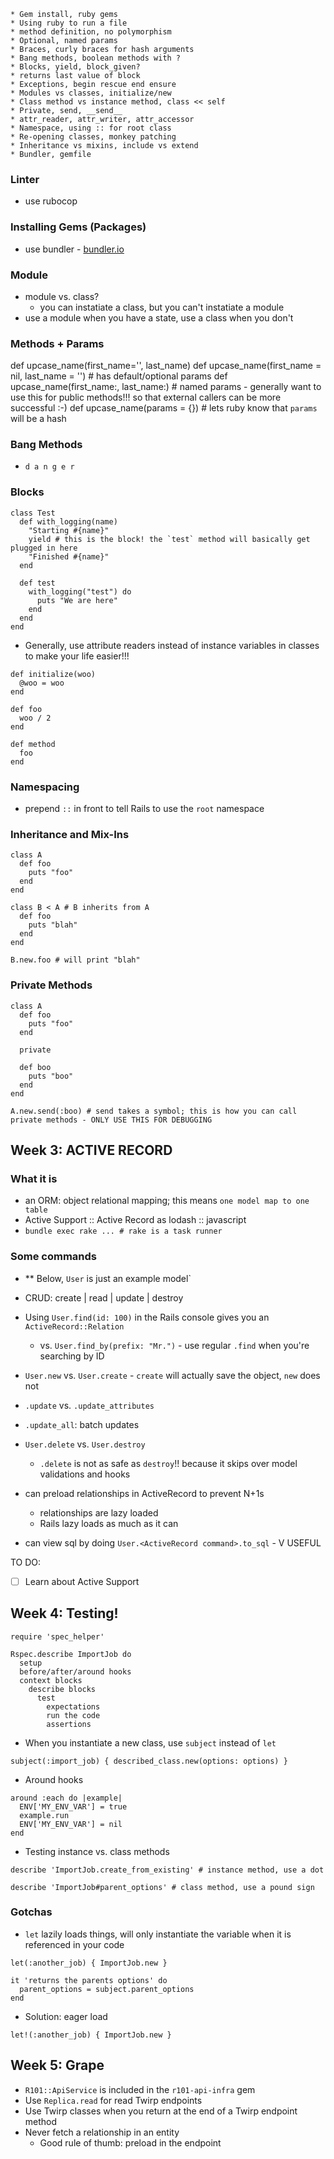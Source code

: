```
* Gem install, ruby gems
* Using ruby to run a file
* method definition, no polymorphism
* Optional, named params
* Braces, curly braces for hash arguments
* Bang methods, boolean methods with ?
* Blocks, yield, block_given?
* returns last value of block
* Exceptions, begin rescue end ensure
* Modules vs classes, initialize/new
* Class method vs instance method, class << self
* Private, send, __send__
* attr_reader, attr_writer, attr_accessor
* Namespace, using :: for root class
* Re-opening classes, monkey patching
* Inheritance vs mixins, include vs extend
* Bundler, gemfile
```

### Linter
- use rubocop

### Installing Gems (Packages)
- use bundler - [bundler.io](bundler.io)

### Module
- module vs. class?
  - you can instatiate a class, but you can't instatiate a module
- use a module when you have a state, use a class when you don't

### Methods + Params
def upcase_name(first_name='', last_name)
def upcase_name(first_name = nil, last_name = '') # has default/optional params
def upcase_name(first_name:, last_name:) # named params - generally want to use this for public methods!!! so that external callers can be more successful :-)
def upcase_name(params = {}) # lets ruby know that `params` will be a hash 

### Bang Methods
- `d a n g e r`

### Blocks
```
class Test
  def with_logging(name)
    "Starting #{name}"
    yield # this is the block! the `test` method will basically get plugged in here
    "Finished #{name}"
  end
  
  def test
    with_logging("test") do
      puts "We are here"
    end
  end
end
```

- Generally, use attribute readers instead of instance variables in classes to make your life easier!!!
```
def initialize(woo)
  @woo = woo
end

def foo
  woo / 2
end

def method
  foo
end
```

### Namespacing
- prepend `::` in front to tell Rails to use the `root` namespace

### Inheritance and Mix-Ins
```
class A
  def foo
    puts "foo"
  end
end

class B < A # B inherits from A
  def foo
    puts "blah"
  end
end

B.new.foo # will print "blah"
```

### Private Methods
```
class A
  def foo
    puts "foo"
  end
  
  private
  
  def boo
    puts "boo"
  end
end

A.new.send(:boo) # send takes a symbol; this is how you can call private methods - ONLY USE THIS FOR DEBUGGING
```

## Week 3: ACTIVE RECORD
### What it is
- an ORM: object relational mapping; this means `one model map to one table`
- Active Support :: Active Record as lodash :: javascript
- `bundle exec rake ... # rake is a task runner`

### Some commands
- ** Below, `User` is just an example model`
- CRUD: create | read | update | destroy
- Using `User.find(id: 100)` in the Rails console gives you an `ActiveRecord::Relation`
  - vs. `User.find_by(prefix: "Mr.")` - use regular `.find` when you're searching by ID
- `User.new` vs. `User.create` - `create` will actually save the object, `new` does not
- `.update` vs. `.update_attributes`
- `.update_all`: batch updates
- `User.delete` vs. `User.destroy`
  - `.delete` is not as safe as `destroy`!! because it skips over model validations and hooks
  
- can preload relationships in ActiveRecord to prevent N+1s
  - relationships are lazy loaded
  - Rails lazy loads as much as it can
- can view sql by doing `User.<ActiveRecord command>.to_sql` - V USEFUL




TO DO:
- [ ] Learn about Active Support


## Week 4: Testing!

```
require 'spec_helper'

Rspec.describe ImportJob do
  setup
  before/after/around hooks
  context blocks
    describe blocks
      test
        expectations
        run the code
        assertions
```    
- When you instantiate a new class, use `subject` instead of `let`
```
subject(:import_job) { described_class.new(options: options) }
```

- Around hooks
```
around :each do |example|
  ENV['MY_ENV_VAR'] = true
  example.run
  ENV['MY_ENV_VAR'] = nil
end
```

- Testing instance vs. class methods
```
describe 'ImportJob.create_from_existing' # instance method, use a dot

describe 'ImportJob#parent_options' # class method, use a pound sign
```

### Gotchas
- `let` lazily loads things, will only instantiate the variable when it is referenced in your code
```
let(:another_job) { ImportJob.new }

it 'returns the parents options' do
  parent_options = subject.parent_options
end
```

- Solution: eager load
```
let!(:another_job) { ImportJob.new }
```

## Week 5: Grape
- `R101::ApiService` is included in the `r101-api-infra` gem
- Use `Replica.read` for read Twirp endpoints
- Use Twirp classes when you return at the end of a Twirp endpoint method
- Never fetch a relationship in an entity
  - Good rule of thumb: preload in the endpoint

